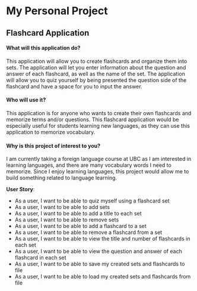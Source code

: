 # My Personal Project

## Flashcard Application

#### **What will this application do?**
This application will allow you to create flashcards and 
organize them into sets. The application will let you 
enter information about the question and answer of each
flashcard, as well as the name of the set. The application
will allow you to quiz yourself by being presented the 
question side of the flashcard and have a space for 
you to input the answer.

#### **Who will use it?**
This application is for anyone who wants to create their
own flashcards and memorize terms and/or questions. 
This flashcard application would be especially useful
for students learning new languages, as they can use this
application to memorize vocabulary.

#### **Why is this project of interest to you?**
I am currently taking a foreign language course at UBC
as I am interested in learning languages, and there are
many vocabulary words I need to memorize. Since I enjoy
learning languages, this project would allow me to build
something related to language learning.

**User Story**:
- As a user, I want to be able to quiz myself using a flashcard set
- As a user, I want to be able to add sets
- As a user, I want to be able to add a title to each set
- As a user, I want to be able to remove sets
- As a user, I want to be able to add a flashcard to a set
- As a user, I want to be able to remove a flashcard from a set
- As a user, I want to be able to view the title and number of flashcards in each set
- As a user, I want to be able to view the question and answer of each flashcard in each set
- As a user, I want to be able to save my created sets and flashcards to file
- As a user, I want to be able to load my created sets and flashcards from file